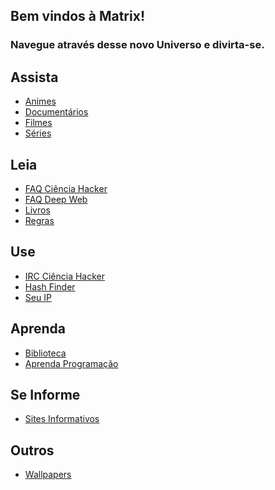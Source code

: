 ## Bem vindos à Matrix!
### Navegue através desse novo Universo e divirta-se.

## Assista 

* [Animes](arquivos/animes.md)  
* [Documentários]()  
* [Filmes](arquivos/filmes.md)  
* [Séries](arquivos/séries.md)  

## Leia 

* [FAQ Ciência Hacker](arquivos/faq.md)  
* [FAQ Deep Web](arquivos/faq-deepweb.md)  
* [Livros]()  
* [Regras](../cienciaHacker/regras.md)  

## Use 

* [IRC Ciência Hacker](http://cienciahacker.com.br/irc/)  
* [Hash Finder](http://cienciahacker.com.br/tools/hash.php)  
* [Seu IP](http://cienciahacker.com.br/tools/ip.php)  

## Aprenda

* [Biblioteca](arquivos/biblioteca.md)  
* [Aprenda Programação](arquivos/programação.md)  

## Se Informe

* [Sites Informativos](arquivos/informações.md)  

## Outros  

* [Wallpapers](https://github.com/cienciahacker/index/tree/master/matrix/wallpapers/)
